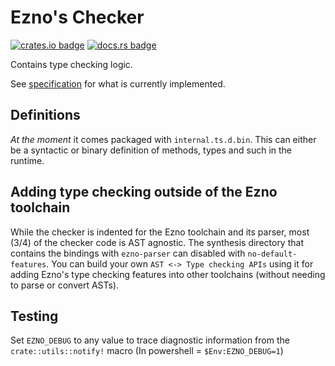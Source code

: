 # Ezno's Checker

[![crates.io badge](https://img.shields.io/crates/v/ezno-checker?style=flat-square)](https://crates.io/crates/ezno-checker)
[![docs.rs badge](https://img.shields.io/docsrs/ezno-checker?style=flat-square)](https://docs.rs/ezno-checker/latest)

Contains type checking logic.

See [specification](./specification/specification.md) for what is currently implemented.

## Definitions

*At the moment* it comes packaged with `internal.ts.d.bin`. This can either be a syntactic or binary definition of methods, types and such in the runtime.

## Adding type checking outside of the Ezno toolchain

While the checker is indented for the Ezno toolchain and its parser, most (3/4) of the checker code is AST agnostic. The synthesis directory that contains the bindings with `ezno-parser` can disabled with `no-default-features`. You can build your own `AST <-> Type checking APIs` using it for adding Ezno's type checking features into other toolchains (without needing to parse or convert ASTs).

## Testing

Set `EZNO_DEBUG` to any value to trace diagnostic information from the `crate::utils::notify!` macro (In powershell = `$Env:EZNO_DEBUG=1`)
